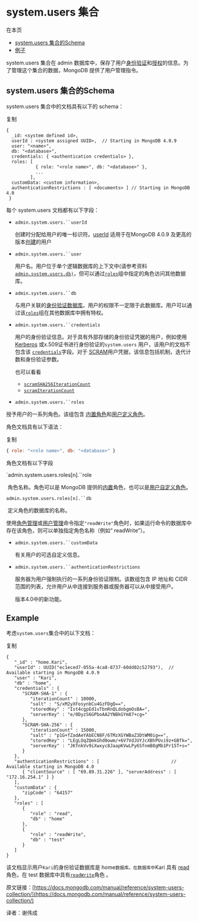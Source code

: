 # system.users 集合

在本页

- [system.users 集合的Schema](https://docs.mongodb.com/manual/reference/system-users-collection/#system-users-schema)
- [例子](https://docs.mongodb.com/manual/reference/system-users-collection/#example)

system.users 集合在 admin 数据库中，保存了用户[身份验证](https://docs.mongodb.com/manual/core/authentication/#authentication)和[授权](https://docs.mongodb.com/manual/core/authorization/#authorization)的信息。为了管理这个集合的数据，MongoDB 提供了用户管理指令。


## system.users 集合的Schema

system.users 集合中的文档具有以下的 schema：

复制

```
{
  _id: <system defined id>,
  userId : <system assigned UUID>,  // Starting in MongoDB 4.0.9
  user: "<name>",
  db: "<database>",
  credentials: { <authentication credentials> },
  roles: [
           { role: "<role name>", db: "<database>" },
           ...
         ],
  customData: <custom information>,
  authenticationRestrictions : [ <documents> ] // Starting in MongoDB 4.0
 }
```


每个 system.users 文档都有以下字段： 

- `admin.system.users.``userId`


  创建时分配给用户的唯一标识符。[userId](https://docs.mongodb.com/manual/reference/system-users-collection/#admin.system.users.userId) 适用于在MongoDB 4.0.9 及更高的版本[创建](https://docs.mongodb.com/manual/reference/method/db.createUser/#db.createUser)的用户

- `admin.system.users.``user`


  用户名。用户位于单个逻辑数据库的上下文中(请参考资料[`admin.system.users.db)`](https://docs.mongodb.com/manual/reference/system-users-collection/#admin.system.users.db)，但可以通过[`roles`](https://docs.mongodb.com/manual/reference/system-users-collection/#admin.system.users.roles)组中指定的角色访问其他数据库。 

- `admin.system.users.``db`


  与用户关联的[身份验证数据库](https://docs.mongodb.com/manual/core/security-users/#authentication-database)。用户的权限不一定限于此数据库。用户可以通过该[`roles`](https://docs.mongodb.com/manual/reference/system-users-collection/#admin.system.users.roles)组在其他数据库中拥有特权。

- `admin.system.users.``credentials`


  用户的身份验证信息。对于具有外部存储的身份验证凭据的用户，例如使用 [Kerberos](https://docs.mongodb.com/manual/tutorial/control-access-to-mongodb-with-kerberos-authentication/) 或x.509证书进行身份验证的`system.users` 用户，该用户的文档不包含该 [`credentials`](https://docs.mongodb.com/manual/reference/system-users-collection/#admin.system.users.credentials)字段。对于 [SCRAM](https://docs.mongodb.com/manual/core/security-scram/#authentication-scram)用户凭据，该信息包括机制，迭代计数和身份验证参数。

  也可以看看

  - [`scramSHA256IterationCount`](https://docs.mongodb.com/manual/reference/parameters/#param.scramSHA256IterationCount)
  - [`scramIterationCount`](https://docs.mongodb.com/manual/reference/parameters/#param.scramIterationCount)

- `admin.system.users.``roles`


 授予用户的一系列角色。该组包含 [内置角色](https://docs.mongodb.com/manual/reference/built-in-roles/#built-in-roles)和[用户定义角色](https://docs.mongodb.com/manual/core/security-user-defined-roles/#user-defined-roles)。


  角色文档具有以下语法：

  复制

  ```js
  { role: "<role name>", db: "<database>" }
  ```

  角色文档有以下字段

  `admin.system.users.roles[n].``role


  ​           角色名称。角色可以是 MongoDB 提供的[内置](https://docs.mongodb.com/manual/reference/built-in-roles/#built-in-roles)角色，也可以是[用户自定义角色](https://docs.mongodb.com/manual/core/security-user-defined-roles/#user-defined-roles)。

  `admin.system.users.roles[n].``db`


  ​          定义角色的数据库的名称。


  使用[角色管理](https://docs.mongodb.com/manual/reference/command/#role-management-commands)或[用户管理](https://docs.mongodb.com/manual/reference/command/#user-management-commands)命令指定`"readWrite"`角色时，如果运行命令的数据库中存在该角色，则可以单独指定角色名称（例如“ readWrite”）。

- `admin.system.users.``customData`


  有关用户的可选自定义信息。

- `admin.system.users.``authenticationRestrictions`

  
  服务器为用户强制执行的一系列身份验证限制。该数组包含 IP 地址和 CIDR 范围的列表，允许用户从中连接到服务器或服务器可以从中接受用户。
  
  版本4.0中的新功能。
  

## Example


考虑`system.users`集合中的以下文档：

复制

```
{
   "_id" : "home.Kari",
   "userId" : UUID("ec1eced7-055a-4ca8-8737-60dd02c52793"),  // Available starting in MongoDB 4.0.9
   "user" : "Kari",
   "db" : "home",
   "credentials" : {
      "SCRAM-SHA-1" : {
         "iterationCount" : 10000,
         "salt" : "S/xM2yXFosynbCu4GzFDgQ==",
         "storedKey" : "Ist4cgpEd1vTbnRnQLdobgmOsBA=",
         "serverKey" : "e/0DyzS6GPboAA2YNBkGYm87+cg="
      },
      "SCRAM-SHA-256" : {
         "iterationCount" : 15000,
         "salt" : "p1G+fZadAeYAbECN8F/6TMzXGYWBaZ3DtWM0ig==",
         "storedKey" : "LEgLOqZQmkGhd0owm/+6V7VdJUYJcXBhPUvi9z+GBfk=",
         "serverKey" : "JKfnkVv9iXwxyc8JaapKVwLPy6SfnmB8gMb1Pr15T+s="
      }
   },
   "authenticationRestrictions" : [                           // Available starting in MongoDB 4.0
      { "clientSource" : [ "69.89.31.226" ], "serverAddress" : [ "172.16.254.1" ] }
   ],
   "customData" : {
      "zipCode" : "64157"
   },
   "roles" : [
      {
         "role" : "read",
         "db" : "home"
      },
      {
         "role" : "readWrite",
         "db" : "test"
      }
   ]
}
```


该文档显示用户`Kari`的身份验证数据库是 home`数据库。在数据库中`Kari 具有 [read](https://docs.mongodb.com/manual/reference/built-in-roles/#read) 角色，在 test 数据库中具有[`readWrite`](https://docs.mongodb.com/manual/reference/built-in-roles/#readWrite)角色 。


原文链接：[https://docs.mongodb.com/manual/reference/system-users-collection/](https://docs.mongodb.com/manual/reference/system-users-collection/)

译者：谢伟成
